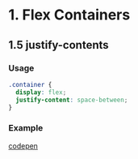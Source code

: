 # 1. Flex Containers

## 1.5 justify-contents
### Usage
```css
.container {
  display: flex;
  justify-content: space-between;
}
```

### Example 
[codepen](https://codepen.io/pen?template=ZEGPEgN)